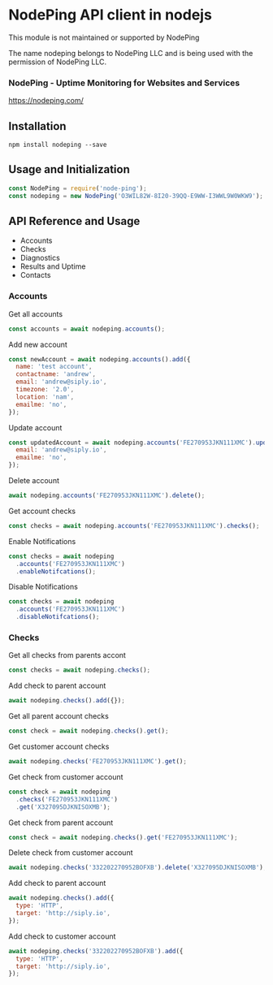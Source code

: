 # NodePing API client in nodejs

This module is not maintained or supported by NodePing

The name nodeping belongs to NodePing LLC and is being used with the permission of NodePing LLC.

### NodePing - Uptime Monitoring for Websites and Services

https://nodeping.com/

## Installation

```
npm install nodeping --save
```

## Usage and Initialization

```js
const NodePing = require('node-ping');
const nodeping = new NodePing('O3WIL82W-8I20-39QQ-E9WW-I3WWL9W0WKW9');
```

## API Reference and Usage

- Accounts
- Checks
- Diagnostics
- Results and Uptime
- Contacts

### Accounts

Get all accounts

```js
const accounts = await nodeping.accounts();
```

Add new account

```js
const newAccount = await nodeping.accounts().add({
  name: 'test account',
  contactname: 'andrew',
  email: 'andrew@siply.io',
  timezone: '2.0',
  location: 'nam',
  emailme: 'no',
});
```

Update account

```js
const updatedAccount = await nodeping.accounts('FE270953JKN111XMC').update({
  email: 'andrew@siply.io',
  emailme: 'no',
});
```

Delete account

```js
await nodeping.accounts('FE270953JKN111XMC').delete();
```

Get account checks

```js
const checks = await nodeping.accounts('FE270953JKN111XMC').checks();
```

Enable Notifications

```js
const checks = await nodeping
  .accounts('FE270953JKN111XMC')
  .enableNotifcations();
```

Disable Notifications

```js
const checks = await nodeping
  .accounts('FE270953JKN111XMC')
  .disableNotifcations();
```

### Checks

Get all checks from parents accont

```js
const checks = await nodeping.checks();
```

Add check to parent account

```js
await nodeping.checks().add({});
```

Get all parent account checks

```js
const check = await nodeping.checks().get();
```

Get customer account checks

```js
await nodeping.checks('FE270953JKN111XMC').get();
```

Get check from customer account

```js
const check = await nodeping
  .checks('FE270953JKN111XMC')
  .get('X327095DJKNISOXMB');
```

Get check from parent account

```js
const check = await nodeping.checks().get('FE270953JKN111XMC');
```

Delete check from customer account

```js
await nodeping.checks('332202270952BOFXB').delete('X327095DJKNISOXMB');
```

Add check to parent account

```js
await nodeping.checks().add({
  type: 'HTTP',
  target: 'http://siply.io',
});
```

Add check to customer account

```js
await nodeping.checks('332202270952BOFXB').add({
  type: 'HTTP',
  target: 'http://siply.io',
});
```
